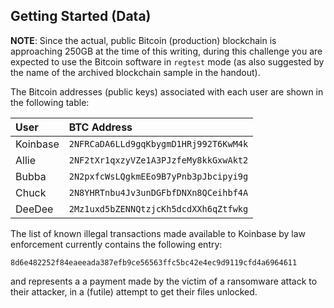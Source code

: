 ## Getting Started (Data)

**NOTE**: Since the actual, public Bitcoin (production) blockchain is
approaching 250GB at the time of this writing, during this challenge
you are expected to use the Bitcoin software in `regtest` mode (as
also suggested by the name of the archived blockchain sample in the handout).

The Bitcoin addresses (public keys) associated with each user are shown
in the following table:

| User     | BTC Address                           |
|:---------|:--------------------------------------|
| Koinbase | `2NFRCaDA6LLd9gqKbygmD1HRj992T6KwM4k` |
| Allie    | `2NF2tXr1qxzyVZe1A3PJzfeMy8kkGxwAkt2` |
| Bubba    | `2N2pxfcWsLQgkmEEo9B7yPnb3pJbcipyi9g` |
| Chuck    | `2N8YHRTnbu4Jv3unDGFbfDNXn8QCeihbf4A` |
| DeeDee   | `2Mz1uxd5bZENNQtzjcKh5dcdXXh6qZtfwkg` |


The list of known illegal transactions made available to Koinbase by law
enforcement currently contains the following entry:

```
8d6e482252f84eaeeada387efb9ce56563ffc5bc42e4ec9d9119cfd4a6964611
```

and represents a a payment made by the victim of a ransomware attack to
their attacker, in a (futile) attempt to get their files unlocked.
